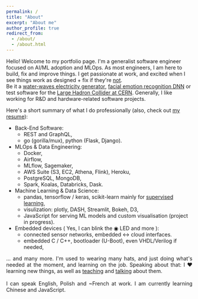 ```yaml
---
permalink: /
title: "About"
excerpt: "About me"
author_profile: true
redirect_from: 
  - /about/
  - /about.html
---
```


<p style='text-align: justify;'> 

Hello! Welcome to my portfolio page. I'm a generalist software engineer focused on AI/ML adoption and MLOps. As most engineers, I am here to build, fix and improve things. I get passionate at work, and excited when I see things work as designed + fix if they're <a href="images/bad-software.gif">not</a>. 
<br>
Be it a <text class="tooltip"><a href="portfolio/2008-wave-electricity">water-waves electricity generator</a> 
  <span class="tooltiptext" style="width: 320px">(build in my parents garage at age 15)</span>
</text>, <text class="tooltip"><a href="">facial emotion recognition DNN</a> 
  <span class="tooltiptext" style="width: 260px">(one of my personal projects)</span>
</text> or test software for the <text class="tooltip"><a href="/employment/2015-02-01-cern">Large Hadron Collider at CERN</a> 
  <span class="tooltiptext" style="width: 270px">(one of my nerdiest employers)</span>
</text>. Generally, I like working for R&D and hardware-related software projects. 

</p>

Here's a short summary of what I do professionally (also, check out [my resume](cv/)):
- Back-End Software:
  - REST and GraphQL,
  - go (gorilla/mux), python (Flask, Django).
- MLOps & Data Engineering:
  - Docker,
  - Airflow,
  - MLflow, Sagemaker,
  - AWS Suite (S3, EC2, Athena, Flink), Heroku,
  - PostgreSQL, MongoDB,
  - Spark, Koalas, Databricks, Dask.
- Machine Learning & Data Science:
  - pandas, tensorflow / keras, scikit-learn mainly for [supervised learning](images/supervised-learning.png),
  - visulization: plotly, DASH, Streamlit, Bokeh, D3,
  - JavaScript for serving ML models and custom visualisation (project in progress).
- Embedded devices ( Yes, I can blink the <span class="blinking">&#9673;</span> LED and more ):
  - connected sensor networks, embedded &harr; cloud interfaces.
  - embedded C / C++, bootloader (U-Boot), even VHDL/Verilog if needed,



<p style='text-align: justify;'> 
... and many more. I'm used to wearing many hats, and just doing what's needed at the moment, and learning on the job. Speaking about that: I &#x2764; learning new things, as well as  <a href="teaching/">teaching</a> and <a href="talks/">talking</a> about them. 
<br>
<br>
I can speak English, Polish and ~French at work. I am currently learning Chinese and JavaScript.
</p> 

<style>
.tooltip {
  position: relative;
  display: inline-block;
}

.tooltip .tooltiptext {
  visibility: hidden;
  background-color: black;
  color: #fff;
  text-align: center;
  border-radius: 6px;
  padding: 5px 0;
  
  /* Position the tooltip */
  position: absolute;
  z-index: 1;
  top: -5px;
  left: 105%;
}

.tooltip:hover .tooltiptext {
  visibility: visible;
}

.blinking{
	animation:blinkingText 1.8s infinite;
}
@keyframes blinkingText{
	0%{		color: #000f;	}
	49%{	color: #0006;	}
	50%{	color: #0006;	}
	99%{	color: #0006;	}
	100%{	color: #000f;	}
}
</style>